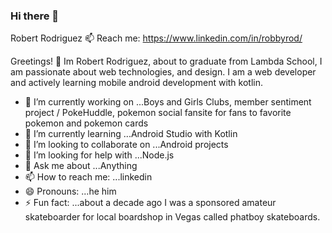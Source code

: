 ### Hi there 👋

Robert Rodriguez
📫 Reach me:
https://www.linkedin.com/in/robbyrod/

Greetings! 👋
Im Robert Rodriguez, about to graduate from Lambda School, I am passionate about web technologies, and design. I am a web developer and actively learning mobile android development with kotlin.


- 🔭 I’m currently working on ...Boys and Girls Clubs, member sentiment project / PokeHuddle, pokemon social fansite for fans to favorite pokemon and pokemon cards
- 🌱 I’m currently learning ...Android Studio with Kotlin
- 👯 I’m looking to collaborate on ...Android projects
- 🤔 I’m looking for help with ...Node.js
- 💬 Ask me about ...Anything
- 📫 How to reach me: ...linkedin
- 😄 Pronouns: ...he him
- ⚡ Fun fact: ...about a decade ago I was a sponsored amateur skateboarder for local boardshop in Vegas called phatboy skateboards.
